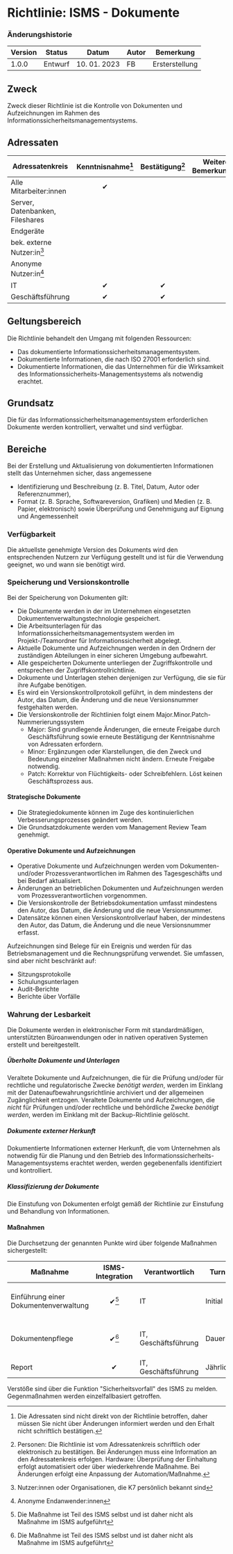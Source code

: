 # Richtlinie: ISMS - Dokumente

### Änderungshistorie

| Version | Status  | Datum        | Autor | Bemerkung      |
| ------- | ------- | ------------ | ----- | -------------- |
| 1.0.0   | Entwurf | 10. 01. 2023 | FB    | Ersterstellung |

## Zweck

Zweck dieser Richtlinie ist die Kontrolle von Dokumenten und Aufzeichnungen im Rahmen des Informationssicherheitsmanagementsystems.

## Adressaten

| Adressatenkreis                 | Kenntnisnahme[^3] | Bestätigung[^4] | Weitere Bemerkungen |
| ------------------------------- | :---------------: | :-------------: | ------------------- |
| Alle Mitarbeiter:innen          |         ✔         |                 |                     |
| Server, Datenbanken, Fileshares |                   |                 |                     |
| Endgeräte                       |                   |                 |                     |
| bek. externe Nutzer:in[^1]      |                   |                 |                     |
| Anonyme Nutzer:in[^2]           |                   |                 |                     |
| IT                              |         ✔         |        ✔        |                     |
| Geschäftsführung                |         ✔         |        ✔        |                     |

[^1]: Nutzer:innen oder Organisationen, die K7 persönlich bekannt sind
[^2]: Anonyme Endanwender:innen
[^3]: Die Adressaten sind nicht direkt von der Richtlinie betroffen, daher müssen Sie nicht über Änderungen informiert werden und den Erhalt nicht schriftlich bestätigen.
[^4]: Personen: Die Richtlinie ist vom Adressatenkreis schriftlich oder elektronisch zu bestätigen. Bei Änderungen muss eine Information an den Adressatenkreis erfolgen. Hardware: Überprüfung der Einhaltung erfolgt automatisiert oder über wiederkehrende Maßnahme. Bei Änderungen erfolgt eine Anpassung der Automation/Maßnahme.

## Geltungsbereich

Die Richtlinie behandelt den Umgang mit folgenden Ressourcen:

- Das dokumentierte Informationssicherheitsmanagementsystem.
- Dokumentierte Informationen, die nach ISO 27001 erforderlich sind.
- Dokumentierte Informationen, die das Unternehmen für die Wirksamkeit des Informationssicherheits-Managementsystems als notwendig erachtet.

## Grundsatz

Die für das Informationssicherheitsmanagementsystem erforderlichen Dokumente werden kontrolliert, verwaltet und sind verfügbar.

## Bereiche

Bei der Erstellung und Aktualisierung von dokumentierten Informationen
stellt das Unternehmen sicher, dass angemessene

- Identifizierung und Beschreibung (z. B. Titel, Datum, Autor oder Referenznummer),
- Format (z. B. Sprache, Softwareversion, Grafiken) und Medien (z. B. Papier, elektronisch) sowie Überprüfung und Genehmigung auf Eignung und Angemessenheit

### Verfügbarkeit

Die aktuellste genehmigte Version des Dokuments wird den entsprechenden Nutzern zur Verfügung gestellt und ist für die Verwendung geeignet, wo und wann sie benötigt wird.

### Speicherung und Versionskontrolle

Bei der Speicherung von Dokumenten gilt:

<!-- Auf bestimmte Dokumente beschränken oder bestimmte Dokumente davon ausschließen? -->

- Die Dokumente werden in der im Unternehmen eingesetzten Dokumentenverwaltungstechnologie gespeichert.
- Die Arbeitsunterlagen für das Informationssicherheitsmanagementsystem werden im Projekt-/Teamordner für Informationssicherheit abgelegt.
- Aktuelle Dokumente und Aufzeichnungen werden in den Ordnern der zuständigen Abteilungen in einer sicheren Umgebung aufbewahrt.
- Alle gespeicherten Dokumente unterliegen der Zugriffskontrolle und entsprechen der Zugriffskontrollrichtlinie.
- Dokumente und Unterlagen stehen denjenigen zur Verfügung, die sie für ihre Aufgabe benötigen.
- Es wird ein Versionskontrollprotokoll geführt, in dem mindestens der Autor, das Datum, die Änderung und die neue Versionsnummer festgehalten werden.
- Die Versionskontrolle der Richtlinien folgt einem Major.Minor.Patch-Nummerierungssystem
  - Major: Sind grundlegende Änderungen, die erneute Freigabe durch Geschäftsführung sowie erneute Bestätigung der Kenntnisnahme von Adressaten erfordern.
  - Minor: Ergänzungen oder Klarstellungen, die den Zweck und Bedeutung einzelner Maßnahmen nicht ändern. Erneute Freigabe notwendig.
  - Patch: Korrektur von Flüchtigkeits- oder Schreibfehlern. Löst keinen Geschäftsprozess aus.

#### Strategische Dokumente

- Die Strategiedokumente können im Zuge des kontinuierlichen Verbesserungsprozesses geändert werden.
- Die Grundsatzdokumente werden vom Management Review Team genehmigt.

#### Operative Dokumente und Aufzeichnungen

- Operative Dokumente und Aufzeichnungen werden vom Dokumenten- und/oder Prozessverantwortlichen im Rahmen des Tagesgeschäfts und bei Bedarf aktualisiert.
- Änderungen an betrieblichen Dokumenten und Aufzeichnungen werden vom Prozessverantwortlichen vorgenommen.
- Die Versionskontrolle der Betriebsdokumentation umfasst mindestens den Autor, das Datum, die Änderung und die neue Versionsnummer.
- Datensätze können einen Versionskontrollverlauf haben, der mindestens den Autor, das Datum, die Änderung und die neue Versionsnummer erfasst.

Aufzeichnungen sind Belege für ein Ereignis und werden für das Betriebsmanagement und die Rechnungsprüfung verwendet. Sie umfassen, sind aber nicht beschränkt auf:

- Sitzungsprotokolle
- Schulungsunterlagen
- Audit-Berichte
- Berichte über Vorfälle

### Wahrung der Lesbarkeit

Die Dokumente werden in elektronischer Form mit standardmäßigen, unterstützten Büroanwendungen oder in nativen operativen Systemen erstellt und bereitgestellt.

##### Überholte Dokumente und Unterlagen

Veraltete Dokumente und Aufzeichnungen, die für die Prüfung und/oder für rechtliche und regulatorische Zwecke _benötigt werden_, werden im Einklang mit der Datenaufbewahrungsrichtlinie archiviert und der allgemeinen Zugänglichkeit entzogen.
Veraltete Dokumente und Aufzeichnungen, die _nicht_ für Prüfungen und/oder rechtliche und behördliche Zwecke _benötigt werden_, werden im Einklang mit der Backup-Richtlinie gelöscht.

##### Dokumente externer Herkunft

Dokumentierte Informationen externer Herkunft, die vom Unternehmen als notwendig für die Planung und den Betrieb des Informationssicherheits-Managementsystems erachtet werden, werden gegebenenfalls identifiziert und kontrolliert.

##### Klassifizierung der Dokumente

Die Einstufung von Dokumenten erfolgt gemäß der Richtlinie zur Einstufung und Behandlung von Informationen.

#### Maßnahmen

Die Durchsetzung der genannten Punkte wird über folgende Maßnahmen sichergestellt:

| Maßnahme                              | ISMS-Integration | Verantwortlich       | Turnus    | Beschreibung                                                                           |
| ------------------------------------- | :--------------: | -------------------- | --------- | -------------------------------------------------------------------------------------- |
| Einführung einer Dokumentenverwaltung |      ✔[^5]       | IT                   | Initial   | Einführung einer Dokumentenverwaltung, die die Anforderungen dieser Richtlinie erfüllt |
| Dokumentenpflege                      |      ✔[^5]       | IT, Geschäftsführung | Dauerhaft | Platzierung aller relevaten Dokumente in der Dokumentenverwaltung                      |
| Report                                |        ✔         | IT, Geschäftsführung | Jährlich  | Überprüfung des Prozesses                                                              |

<!-- Archivierung -->

[^5]: Die Maßnahme ist Teil des ISMS selbst und ist daher nicht als Maßnahme im ISMS aufgeführt

Verstöße sind über die Funktion "Sicherheitsvorfall" des ISMS zu melden. Gegenmaßnahmen werden einzelfallbasiert getroffen.
